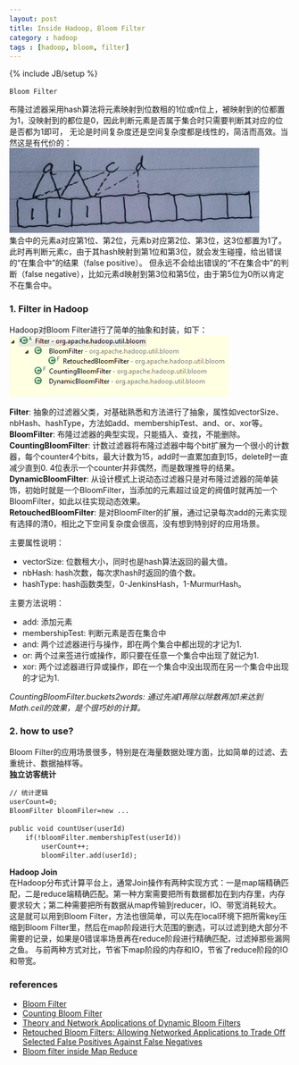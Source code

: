 ```yaml
---
layout: post
title: Inside Hadoop, Bloom Filter
category : hadoop
tags : [hadoop, bloom, filter]
---
```

{% include JB/setup %}


`Bloom Filter`  
  
布隆过滤器采用hash算法将元素映射到位数租的1位或n位上，被映射到的位都置为1，没映射到的都位是0，因此判断元素是否属于集合时只需要判断其对应的位是否都为1即可，
无论是时间复杂度还是空间复杂度都是线性的，简洁而高效。当然这是有代价的：  
![Bloom Filter](https://github.com/gengmzh/gengmzh.github.com/raw/master/_includes/bloom_filter.jpg)  
集合中的元素a对应第1位、第2位，元素b对应第2位、第3位，这3位都置为1了。此时再判断元素c，由于其hash映射到第1位和第3位，就会发生碰撞，给出错误的“在集合中”的结果（false positive）。
但永远不会给出错误的“不在集合中”的判断（false negative），比如元素d映射到第3位和第5位，由于第5位为0所以肯定不在集合中。
  

### 1. Filter in Hadoop
Hadoop对Bloom Filter进行了简单的抽象和封装，如下：  
![Hadoop Bloom Filter](https://github.com/gengmzh/gengmzh.github.com/raw/master/_includes/hadoop_bloom_filter.png)  

**Filter**: 抽象的过滤器父类，对基础熟悉和方法进行了抽象，属性如vectorSize、nbHash、hashType，方法如add、membershipTest、and、or、xor等。  
**BloomFilter**: 布隆过滤器的典型实现，只能插入、查找，不能删除。  
**CountingBloomFilter**: 计数过滤器将布隆过滤器中每个bit扩展为一个很小的计数器，每个counter4个bits，最大计数为15，add时一直累加直到15，delete时一直减少直到0.
4位表示一个counter并非偶然，而是数理推导的结果。  
**DynamicBloomFilter**: 从设计模式上说动态过滤器只是对布隆过滤器的简单装饰，初始时就是一个BloomFilter，当添加的元素超过设定的阀值时就再加一个BloomFilter，如此以往实现动态效果。  
**RetouchedBloomFilter**: 是对BloomFilter的扩展，通过记录每次add的元素实现有选择的清0，相比之下空间复杂度会很高，没有想到特别好的应用场景。  
  
主要属性说明：  

+ vectorSize: 位数租大小，同时也是hash算法返回的最大值。
+ nbHash: hash次数，每次求hash时返回的值个数。
+ hashType: hash函数类型，0-JenkinsHash，1-MurmurHash。


主要方法说明：

+ add: 添加元素
+ membershipTest: 判断元素是否在集合中
+ and: 两个过滤器进行与操作，即在两个集合中都出现的才记为1.
+ or: 两个过来签进行或操作，即只要在任意一个集合中出现了就记为1.
+ xor: 两个过滤器进行异或操作，即在一个集合中没出现而在另一个集合中出现的才记为1.

*CountingBloomFilter.buckets2words: 通过先减1再除以除数再加1来达到Math.ceil的效果，是个很巧妙的计算。*

### 2. how to use?
Bloom Filter的应用场景很多，特别是在海量数据处理方面，比如简单的过滤、去重统计、数据抽样等。  
**独立访客统计**  

	// 统计逻辑
	userCount=0;
	BloomFilter bloomFiler=new ...
	
	public void countUser(userId)
		if(!bloomFilter.membershipTest(userId))
			userCount++;
			bloomFilter.add(userId);


**Hadoop Join**  
在Hadoop分布式计算平台上，通常Join操作有两种实现方式：一是map端精确匹配，二是reduce端精确匹配。第一种方案需要把所有数据都加在到内存里，内存要求较大；第二种需要把所有数据从map传输到reducer，IO、带宽消耗较大。  
这是就可以用到Bloom Filter，方法也很简单，可以先在local环境下把所需key压缩到Bloom Filter里，然后在map阶段进行大范围的删选，可以过滤到绝大部分不需要的记录，如果是0错误率场景再在reduce阶段进行精确匹配，过滤掉那些漏网之鱼。
与前两种方式对比，节省下map阶段的内存和IO，节省了reduce阶段的IO和带宽。



### references
+ [Bloom Filter](http://en.wikipedia.org/wiki/Bloom_filter)
+ [Counting Bloom Filter](http://wenku.baidu.com/view/f30e3945a8956bec0975e3fa.html)
+ [Theory and Network Applications of Dynamic Bloom Filters](http://www.cse.fau.edu/~jie/research/publications/Publication_files/infocom2006.pdf)
+ [Retouched Bloom Filters: Allowing Networked Applications to Trade Off Selected False Positives Against False Negatives](http://www-rp.lip6.fr/site_npa/site_rp/_publications/740-rbf_cameraready.pdf)
+ [Bloom filter inside Map Reduce](http://vanjakom.wordpress.com/2011/09/17/bloom-filter-inside-map-reduce/)

